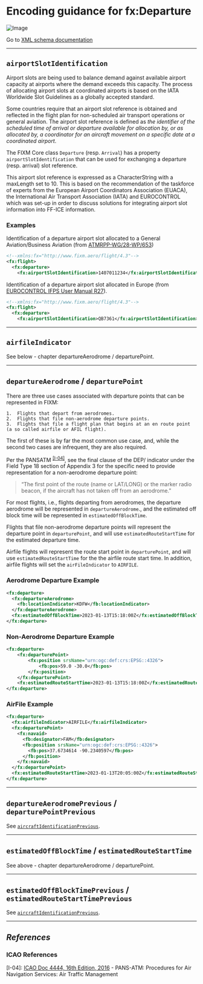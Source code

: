 # Encoding guidance for fx:Departure

![Image](https://www.fixm.aero/releases/FIXM-4.3.0/doc/logical_model_documentation/EARoot/EA1/EA2/EA5/EA312.png)

Go to [XML schema documentation](https://www.fixm.aero/releases/FIXM-4.3.0/doc/schema_documentation/Fixm_DepartureType.html)

---

## `airportSlotIdentification`

Airport slots are being used to balance demand against available airport capacity at airports where the
demand exceeds this capacity. The process of allocating airport slots at
coordinated airports is based on the IATA Worldwide Slot Guidelines as a globally accepted standard.

Some countries require that an airport slot reference is obtained and reflected in the flight plan 
for non-scheduled air transport operations or general aviation. The airport slot reference is defined as 
*the identifier of the scheduled time of arrival or departure available for allocation by, 
or as allocated by, a coordinator for an aircraft movement on a specific date at a coordinated airport*. 

The FIXM Core class `Departure` (resp. `Arrival`) has a property `airportSlotIdentification` that can be used for exchanging a departure (resp. arrival) slot reference. 

This airport slot reference is expressed as a CharacterString with a maxLength set to 10. This is based on the recommendation of the taskforce of experts from 
the European Airport Coordinators Association (EUACA), the International Air Transport Association (IATA) and EUROCONTROL 
which was set-up in order to discuss solutions for integrating airport slot information into FF-ICE information.

### Examples

Identification of a departure airport slot allocated to a General Aviation/Business Aviation (from [ATMRPP-WG/28-WP/653](https://eurocontrol.sharepoint.com/:b:/r/sites/coll-FIXM/Shared%20Documents/FIXM%20Change%20Requests/ICAO%20ATMRPP%20inputs%20for%20FIXM/WP653%20SLOT%20in%20FF-ICE.pdf?csf=1&web=1&e=JBfNqO))
```xml
<!--xmlns:fx="http://www.fixm.aero/flight/4.3"-->
<fx:flight>
  <fx:departure>
    <fx:airportSlotIdentification>1407011234</fx:airportSlotIdentification>    
```

Identification of a departure airport slot allocated in Europe (from [EUROCONTROL IFPS User Manual R27](https://www.eurocontrol.int/publication/ifps-users-manual)).
```xml
<!--xmlns:fx="http://www.fixm.aero/flight/4.3"-->
<fx:flight>
  <fx:departure>
    <fx:airportSlotIdentification>QB7361</fx:airportSlotIdentification>    
```

---

## `airfileIndicator`

See below - chapter departureAerodrome / departurePoint.

---

## `departureAerodrome` / `departurePoint`

There are three use cases associated with departure points that can be represented in FIXM:
 
    1.	Flights that depart from aerodromes.
    2.	Flights that file non-aerodrome departure points.
    3.	Flights that file a flight plan that begins at an en route point (a so called airfile or AFIL flight).

The first of these is by far the most common use case, and, while the second two cases are infrequent, 
they are also required. 

Per the PANSATM <sup>[[I-04]](#references)</sup>, see the final clause of the DEP/ indicator under the Field Type 18 
section of Appendix 3 for the specific need to provide representation for a non-aerodrome departure point:  

> “The first point of the route (name or LAT/LONG) or the marker radio beacon, if the aircraft has not taken off from an aerodrome.”

For most flights, i.e., flights departing from aerodromes, the departure aerodrome will be represented in `departureAerodrome`., and the estimated off block time will be represented in `estimatedOffBlockTime`.

Flights that file non-aerodrome departure points will represent the departure point in `departurePoint`, and will use `estimatedRouteStartTime` for the estimated departure time.

Airfile flights will represent the route start point in `departurePoint`, and will use `estimatedRouteStartTime` for the the airfile route start time. In addition, airfile flights will set the `airFileIndicator` to `AIRFILE`.

### Aerodrome Departure Example

```xml
<fx:departure>
  <fx:departureAerodrome>
    <fb:locationIndicator>KDFW</fb:locationIndicator>
  </fx:departureAerodrome>
  <fx:estimatedOffBlockTime>2023-01-13T15:18:00Z</fx:estimatedOffBlockTime>
</fx:departure>
```

### Non-Aerodrome Departure Example

```xml
<fx:departure>
    <fx:departurePoint>
        <fx:position srsName="urn:ogc:def:crs:EPSG::4326">
            <fb:pos>59.0 -30.0</fb:pos>
        </fx:position>
    </fx:departurePoint>
    <fx:estimatedRouteStartTime>2023-01-13T15:18:00Z</fx:estimatedRouteStartTime>
</fx:departure>
```

### AirFile Example

```xml
<fx:departure>
  <fx:airfileIndicator>AIRFILE</fx:airfileIndicator>
  <fx:departurePoint>
    <fx:navaid>
      <fb:designator>FAM</fb:designator>
      <fb:position srsName="urn:ogc:def:crs:EPSG::4326">
        <fb:pos>37.6734614 -90.2340597</fb:pos>
      </fb:position>
    </fx:navaid>
  </fx:departurePoint>
  <fx:estimatedRouteStartTime>2023-01-13T20:05:00Z</fx:estimatedRouteStartTime>
</fx:departure>
```

---

## `departureAerodromePrevious` / `departurePointPrevious`

See [`aircraftIdentificationPrevious`].

---

## `estimatedOffBlockTime` / `estimatedRouteStartTime`

See above - chapter departureAerodrome / departurePoint.

---

## `estimatedOffBlockTimePrevious` / `estimatedRouteStartTimePrevious`

See [`aircraftIdentificationPrevious`].

---

## *References* <!-- {docsify-ignore} -->

### ICAO References

[I-04]: [ICAO Doc 4444, 16th Edition, 2016](https://store.icao.int/en/procedures-for-air-navigation-services-air-traffic-management-doc-4444) - PANS-ATM: Procedures for Air Navigation Services: Air Traffic Management

[`aircraftIdentificationPrevious`]: general-guidance/fx_FlightData?id=aircraftidentificationprevious

